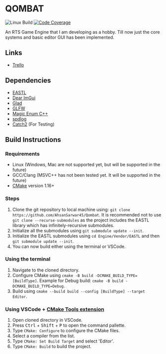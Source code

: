 # QOMBAT

![Linux Build](https://github.com/AhsanSarwar45/Qombat/actions/workflows/BuildAndTest.yml/badge.svg)
[![Code Coverage](https://codecov.io/gh/AhsanSarwar45/Qombat/branch/main/graph/badge.svg?token=8BNX12GVB6)](https://codecov.io/gh/AhsanSarwar45/Qombat)

An RTS Game Engine that I am developing as a hobby. Till now just the core systems and basic editor GUI has been implemented.

## Links

- [Trello](https://trello.com/b/7q6IzuhJ/qombat)

## Dependencies

- [EASTL](https://github.com/electronicarts/EASTL)
- [Dear ImGui](https://github.com/ocornut/imgui)
- [Glad](https://github.com/Dav1dde/glad)
- [GLFW](https://github.com/glfw/glfw)
- [Magic Enum C++](https://github.com/Neargye/magic_enum)
- [spdlog](https://github.com/gabime/spdlog)
- [Catch2](https://github.com/catchorg/Catch2) (For Testing)

## Build Instructions

### Requirements

- Linux (Windows, Mac are not supported yet, but will be supported in the future)
- GCC/Clang (MSVC++ has not been tested yet. It will be supported in the future)
- [CMake](https://cmake.org/) version 1.16+

### Steps

1. Clone the git repository to local machine using: `git clone https://github.com/AhsanSarwar45/Qombat`. It is recommended not to use `git clone --recurse-submodules` as the project includes the EASTL library which has infinitely-recursive submodules.
2. Initialize all the submodules using `git submodule update --init`.
3. Initialize the EASTL submodules using `cd Engine/Vendor/EASTL` and then `git submodule update --init`.
4. You can now build either using the terminal or VSCode.

### Using the terminal

1. Navigate to the cloned directory.
2. Configure CMake using `cmake -B build -DCMAKE_BUILD_TYPE=[BuildType]`. Example for Debug build: `cmake -B build -DCMAKE_BUILD_TYPE=Debug`.
3. Build using `cmake --build build --config [BuildType] --target Editor`.

### Using VSCode + [CMake Tools extension](https://marketplace.visualstudio.com/items?itemName=ms-vscode.cmake-tools)

1. Open cloned directory in VSCode.
2. Press <kbd>Ctrl</kbd> + <kbd>Shift</kbd> + <kbd>P</kbd> to open the command pallette.
3. Type `CMake: Configure` to configure the CMake files.
4. Select a compiler from the list.
5. Type `CMake: Set Build Target` and select 'Editor'.
6. Type `CMake: Build` to build the project.
